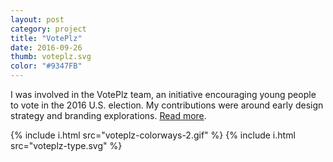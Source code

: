```yaml
---
layout: post
category: project
title: "VotePlz"
date: 2016-09-26
thumb: voteplz.svg
color: "#9347FB"
---
```


I was involved in the VotePlz team, an initiative encouraging young people to vote in the 2016 U.S. election. My contributions were around early design strategy and branding explorations. <a href="https://venturebeat.com/2016/09/26/y-combinator-chiefs-nonprofit-voteplz-launches-1-million-voter-registration-sweepstakes/">Read more</a>.

{% include i.html src="voteplz-colorways-2.gif" %}
{% include i.html src="voteplz-type.svg" %}
